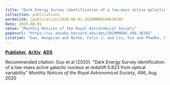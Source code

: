 ```yaml
---
title: "Dark Energy Survey identification of a low-mass active galactic nucleus at redshift 0.823 from optical variability"
collection: publications
permalink: /publication/2020-08-01-2020MNRAS4963636G
date: 2020-08-01
venue: "Monthly Notices of the Royal Astronomical Society"
paperurl: "https://ui.adsabs.harvard.edu/abs/2020MNRAS.496.3636G"
citation: "Guo, Hengxiao and Burke, Colin J. and Liu, Xin and Phadke, Kedar A. and Zhang, Kaiwen and Chen, Yu-Ching and Gruendl, Robert A. and Lidman, Christopher and Shen, Yue and Morganson, Eric and Aguena, Michel and Allam, Sahar and Avila, Santiago and Bertin, Emmanuel and Brooks, David and Rosell, Aurelio Carnero and Carollo, Daniela and Kind, Matias Carrasco and Costanzi, Matteo and da Costa, Luiz N. and De Vicente, Juan and Desai, Shantanu and Doel, Peter and Eifler, Tim F. and Everett, Spencer and Garc'ia-Bellido, Juan and Gaztanaga, Enrique and Gerdes, David W. and Gruen, Daniel and Gschwend, Julia and Gutierrez, Gaston and Hinton, Samuel R. and Hollowood, Devon L. and Honscheid, Klaus and James, David J. and Kuehn, Kyler and Lima, Marcos and Maia, Marcio A.~G. and Menanteau, Felipe and Miquel, Ramon and Moller, Anais and Ogando, Ricardo L.~C. and Palmese, Antonella and Paz-Chinch'on, Francisco and Plazas, Andr'es A. and Romer, Anita K. and Roodman, Aaron and Sanchez, Eusebio and Scarpine, Vic and Schubnell, Michael and Serrano, Santiago and Smith, Mathew and Soares-Santos, Marcelle and Sommer, Natalia E. and Suchyta, Eric and Swanson, Molly E.~C. and Tarle, Gregory and Tucker, Brad E. and Varga, Tamas N. and (DES Collaboration). &quot;Dark Energy Survey identification of a low-mass active galactic nucleus at redshift 0.823 from optical variability.&quot; <i>Monthly Notices of the Royal Astronomical Society</i>, 496, Aug 2020"
---
```


[**Publisher**](http://doi.org/10.1093/mnras/staa1803), [**ArXiv**](https://arxiv.org/abs/2003.10457), [**ADS**](https://ui.adsabs.harvard.edu/abs/2020MNRAS.496.3636G)

Recommended citation: Guo et al (2020). "Dark Energy Survey identification of a low-mass active galactic nucleus at redshift 0.823 from optical variability" <i>Monthly Notices of the Royal Astronomical Society</i>, 496, Aug 2020
